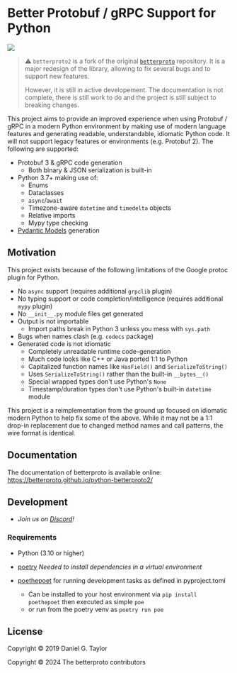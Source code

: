 # Better Protobuf / gRPC Support for Python

![](https://github.com/betterproto/python-betterproto2/actions/workflows/ci.yml/badge.svg)

> :warning: `betterproto2` is a fork of the original [`betterproto`](https://github.com/danielgtaylor/python-betterproto) repository. It is a major redesign of the library, allowing to fix several bugs and to support new features.
> 
> However, it is still in active developement. The documentation is not complete, there is still work to do and the project is still subject to breaking changes.

This project aims to provide an improved experience when using Protobuf / gRPC in a modern Python environment by making use of modern language features and generating readable, understandable, idiomatic Python code. It will not support legacy features or environments (e.g. Protobuf 2). The following are supported:

- Protobuf 3 & gRPC code generation
  - Both binary & JSON serialization is built-in
- Python 3.7+ making use of:
  - Enums
  - Dataclasses
  - `async`/`await`
  - Timezone-aware `datetime` and `timedelta` objects
  - Relative imports
  - Mypy type checking
- [Pydantic Models](https://docs.pydantic.dev/) generation


## Motivation

This project exists because of the following limitations of the Google protoc plugin for Python.

- No `async` support (requires additional `grpclib` plugin)
- No typing support or code completion/intelligence (requires additional `mypy` plugin)
- No `__init__.py` module files get generated
- Output is not importable
  - Import paths break in Python 3 unless you mess with `sys.path`
- Bugs when names clash (e.g. `codecs` package)
- Generated code is not idiomatic
  - Completely unreadable runtime code-generation
  - Much code looks like C++ or Java ported 1:1 to Python
  - Capitalized function names like `HasField()` and `SerializeToString()`
  - Uses `SerializeToString()` rather than the built-in `__bytes__()`
  - Special wrapped types don't use Python's `None`
  - Timestamp/duration types don't use Python's built-in `datetime` module

This project is a reimplementation from the ground up focused on idiomatic modern Python to help fix some of the above. While it may not be a 1:1 drop-in replacement due to changed method names and call patterns, the wire format is identical.

## Documentation

The documentation of betterproto is available online: https://betterproto.github.io/python-betterproto2/

## Development

- _Join us on [Discord](https://discord.gg/DEVteTupPb)!_

### Requirements

- Python (3.10 or higher)

- [poetry](https://python-poetry.org/docs/#installation)
  *Needed to install dependencies in a virtual environment*

- [poethepoet](https://github.com/nat-n/poethepoet) for running development tasks as defined in pyproject.toml
  - Can be installed to your host environment via `pip install poethepoet` then executed as simple `poe`
  - or run from the poetry venv as `poetry run poe`

## License

Copyright © 2019 Daniel G. Taylor

Copyright © 2024 The betterproto contributors
